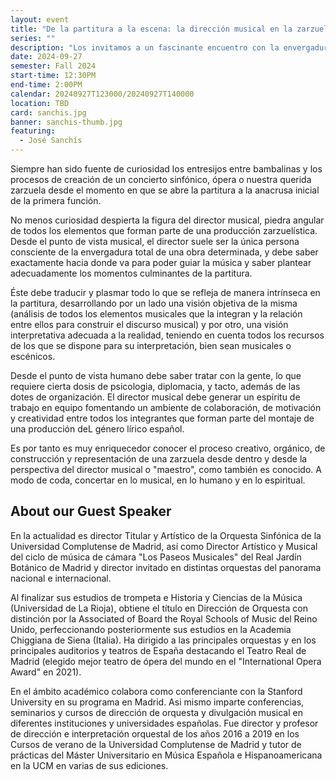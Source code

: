 ```yaml
---
layout: event
title: "De la partitura a la escena: la dirección musical en la zarzuela"
series: ""
description: "Los invitamos a un fascinante encuentro con la envergadura total de la zarzuela como producción dramática y musical."
date: 2024-09-27
semester: Fall 2024
start-time: 12:30PM
end-time: 2:00PM
calendar: 20240927T123000/20240927T140000
location: TBD
card: sanchis.jpg
banner: sanchis-thumb.jpg
featuring:
  - José Sanchís
---
```


Siempre han sido fuente de curiosidad los entresijos entre bambalinas y los procesos de creación de un concierto sinfónico, ópera o nuestra querida zarzuela desde el momento en que se abre la partitura a la anacrusa inicial de la primera función.

No menos curiosidad despierta la figura del director musical, piedra angular de todos los elementos que forman parte de una producción zarzuelística. Desde el punto de vista musical, el director suele ser la única persona consciente de la envergadura total de una obra determinada, y debe saber exactamente hacia donde va para poder guiar la música y saber plantear adecuadamente los momentos culminantes de la partitura.

Éste debe traducir y plasmar todo lo que se refleja de manera intrínseca en la partitura, desarrollando por un lado una visión objetiva de la misma (análisis de todos los elementos musicales que la integran y la relación entre ellos para construir el discurso musical) y por otro, una visión interpretativa adecuada a la realidad, teniendo en cuenta todos los recursos de los que se dispone para su interpretación, bien sean musicales o escénicos.

Desde el punto de vista humano debe saber tratar con la gente, lo que requiere cierta dosis de psicologia, diplomacia, y tacto, además de las dotes de organización. El director musical debe generar un espíritu de trabajo en equipo fomentando un ambiente de colaboración, de motivación y creatividad entre todos los integrantes que forman parte del montaje de una producción deL género lírico español.

Es por tanto es muy enriquecedor conocer el proceso creativo, orgánico, de construcción y representación de una zarzuela desde dentro y desde la perspectiva del director musical o "maestro", como también es conocido. A modo de coda, concertar en lo musical, en lo humano y en lo espiritual.

## About our Guest Speaker

En la actualidad es director Titular y Artístico de la Orquesta Sinfónica de la Universidad Complutense de Madrid, así como Director Artístico y Musical del ciclo de música de cámara "Los Paseos Musicales" del Real Jardín Botánico de Madrid y director invitado en distintas orquestas del panorama nacional e internacional.

Al finalizar sus estudios de trompeta e Historia y Ciencias de la Música (Universidad de La Rioja), obtiene el título en Dirección de Orquesta con distinción por la Associated of Board the Royal Schools of Music del Reino Unido, perfeccionando posteriormente sus estudios en la Academia Chiggiana de Siena (Italia). Ha dirigido a las principales orquestas y en los principales auditorios y teatros de España destacando el Teatro Real de Madrid (elegido mejor teatro de ópera del mundo en el "International Opera Award" en 2021).

En el ámbito académico colabora como conferenciante con la Stanford University en su programa en Madrid. Asi mismo imparte conferencias, seminarios y cursos de dirección de orquesta y divulgación musical en diferentes instituciones y universidades españolas. Fue director y profesor de dirección e interpretación orquestal de los años 2016 a 2019 en los Cursos de verano de la Universidad Complutense de Madrid y tutor de prácticas del Máster Universitario en Música Española e Hispanoamericana en la UCM en varias de sus ediciones.
